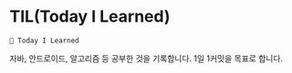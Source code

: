 # TIL(Today I Learned)

```
📝 Today I Learned
```

자바, 안드로이드, 알고리즘 등 공부한 것을 기록합니다.
1일 1커밋을 목표로 합니다.
